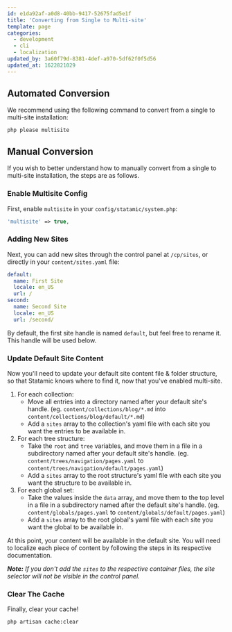 ```yaml
---
id: e1da92af-a0d8-40bb-9417-52675fad5e1f
title: 'Converting from Single to Multi-site'
template: page
categories:
  - development
  - cli
  - localization
updated_by: 3a60f79d-8381-4def-a970-5df62f0f5d56
updated_at: 1622821029
---
```

## Automated Conversion

We recommend using the following command to convert from a single to multi-site installation:

``` shell
php please multisite
```

## Manual Conversion

If you wish to better understand how to manually convert from a single to multi-site installation, the steps are as follows.

### Enable Multisite Config

First, enable `multisite` in your `config/statamic/system.php`:

``` php
'multisite' => true,
```

### Adding New Sites

Next, you can add new sites through the control panel at `/cp/sites`, or directly in your `content/sites.yaml` file:

``` yaml
default:
  name: First Site
  locale: en_US
  url: /
second:
  name: Second Site
  locale: en_US
  url: /second/
```

By default, the first site handle is named `default`, but feel free to rename it. This handle will be used below.

### Update Default Site Content

Now you'll need to update your default site content file & folder structure, so that Statamic knows where to find it, now that you've enabled multi-site.

1. For each collection:
    - Move all entries into a directory named after your default site's handle. (eg. `content/collections/blog/*.md` into `content/collections/blog/default/*.md`)
    - Add a `sites` array to the collection's yaml file with each site you want the entries to be available in.
2. For each tree structure:
    - Take the `root` and `tree` variables, and move them in a file in a subdirectory named after your default site's handle. (eg. `content/trees/navigation/pages.yaml` to `content/trees/navigation/default/pages.yaml`)
    - Add a `sites` array to the root structure's yaml file with each site you want the structure to be available in.
3. For each global set:
    - Take the values inside the `data` array, and move them to the top level in a file in a subdirectory named after the default site's handle. (eg. `content/globals/pages.yaml` to `content/globals/default/pages.yaml`)
    - Add a `sites` array to the root global's yaml file with each site you want the global to be available in.

At this point, your content will be available in the default site. You will need to localize each piece of content by following the steps in its respective documentation.

_**Note:** If you don't add the `sites` to the respective container files, the site selector will not be visible in the control panel._

### Clear The Cache

Finally, clear your cache!

``` shell
php artisan cache:clear
```
